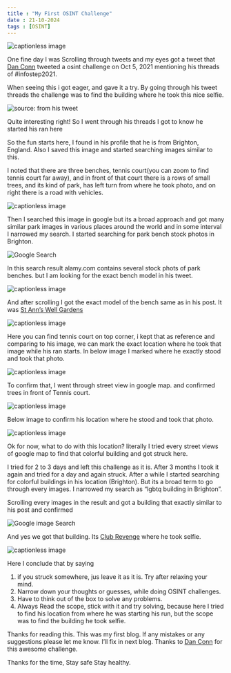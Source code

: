```yaml
---
title : "My First OSINT Challenge"
date : 21-10-2024
tags : [OSINT]
---
```



![captionless image](https://miro.medium.com/v2/resize:fit:1400/format:webp/1*57wEpRgy_-ntTqp-yuHeZA.png)

One fine day I was Scrolling through tweets and my eyes got a tweet that [Dan Conn](https://medium.com/u/ebf8621987ec?source=post_page-----b82fbb561748--------------------------------) tweeted a osint challenge on Oct 5, 2021 mentioning his threads of #infostep2021.

When seeing this i got eager, and gave it a try. By going through his tweet threads the challenge was to find the building where he took this nice selfie.

![source: from his tweet](https://miro.medium.com/v2/resize:fit:1352/format:webp/0*Hbld8kJQTctl6B4M)

Quite interesting right! So I went through his threads I got to know he started his ran here

So the fun starts here, I found in his profile that he is from Brighton, England. Also I saved this image and started searching images similar to this.

I noted that there are three benches, tennis court(you can zoom to find tennis court far away), and in front of that court there is a rows of small trees, and its kind of park, has left turn from where he took photo, and on right there is a road with vehicles.

![captionless image](https://miro.medium.com/v2/resize:fit:960/format:webp/0*kxuQ85jSL1LpRPyr.gif)

Then I searched this image in google but its a broad approach and got many similar park images in various places around the world and in some interval I narrowed my search. I started searching for park bench stock photos in Brighton.

![Google Search](https://miro.medium.com/v2/resize:fit:1400/format:webp/1*zsbJ_HtPtOUxTBICY3Ae7g.png)

In this search result alamy.com contains several stock phots of park benches. but I am looking for the exact bench model in his tweet.

![captionless image](https://miro.medium.com/v2/resize:fit:1400/format:webp/1*MiH6u9S3QVasryUpVFmONQ.png)

And after scrolling I got the exact model of the bench same as in his post. It was [St Ann’s Well Gardens](https://goo.gl/maps/xi3oL8PZDMVSWj7b7)

![captionless image](https://miro.medium.com/v2/resize:fit:1400/format:webp/1*UdUTyW9EJVd1g377VCLaPQ.png)

Here you can find tennis court on top corner, i kept that as reference and comparing to his image, we can mark the exact location where he took that image while his ran starts. In below image I marked where he exactly stood and took that photo.

![captionless image](https://miro.medium.com/v2/resize:fit:1400/format:webp/1*Cq5yUb7M6pTSAmJQ06p23g.png)

To confirm that, I went through street view in google map. and confirmed trees in front of Tennis court.

![captionless image](https://miro.medium.com/v2/resize:fit:1400/format:webp/1*ZKSXTGD6y8cckCgsN9deOQ.png)

Below image to confirm his location where he stood and took that photo.

![captionless image](https://miro.medium.com/v2/resize:fit:1400/format:webp/1*rhCJZ-7WjOrlHYHtq8vJHg.png)

Ok for now, what to do with this location? literally I tried every street views of google map to find that colorful building and got struck here.

I tried for 2 to 3 days and left this challenge as it is. After 3 months I took it again and tried for a day and again struck. After a while I started searching for colorful buildings in his location (Brighton). But its a broad term to go through every images. I narrowed my search as “lgbtq building in Brighton”.

Scrolling every images in the result and got a building that exactly similar to his post and confirmed

![Google image Search](https://miro.medium.com/v2/resize:fit:1400/format:webp/1*0IFymkAeb-glg45FIDVAGg.png)

And yes we got that building. Its [Club Revenge](https://g.page/ClubRevenge?share=) where he took selfie.

![captionless image](https://miro.medium.com/v2/resize:fit:1400/format:webp/1*7U3NFQjHxnyO2zjJdvrYEw.png)

Here I conclude that by saying

1.  if you struck somewhere, jus leave it as it is. Try after relaxing your mind.
2.  Narrow down your thoughts or guesses, while doing OSINT challenges.
3.  Have to think out of the box to solve any problems.
4.  Always Read the scope, stick with it and try solving, because here I tried to find his location from where he was starting his run, but the scope was to find the building he took selfie.

Thanks for reading this. This was my first blog. If any mistakes or any suggestions please let me know. I’ll fix in next blog. Thanks to [Dan Conn](https://medium.com/u/ebf8621987ec?source=post_page-----b82fbb561748--------------------------------) for this awesome challenge.

Thanks for the time, Stay safe Stay healthy.
